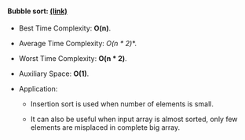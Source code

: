 #### Bubble sort: [(link)][1]
* Best Time Complexity: **O(n)**.

* Average Time Complexity: **O(n * 2*)**.

* Worst Time Complexity: **O(n * 2)**. 

* Auxiliary Space: **O(1)**.

* Application: 
    * Insertion sort is used when number of elements is small. 

    * It can also be useful when input array is almost sorted, only few elements are 
        misplaced in complete big array.

[1]: https://www.geeksforgeeks.org/insertion-sort/